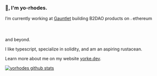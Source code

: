 ### 👋, I'm yo-rhodes. 

I’m currently working at [Gauntlet](https://gauntlet.network/) building B2DAO products on <img src="https://user-images.githubusercontent.com/3020995/154387074-1d85c334-a33e-4bfd-bcc4-1cba921ea40e.svg" width=1.5%>ethereum and beyond.

I like typescript, specialize in solidity, and am an aspiring rustacean.

Learn more about me on my website [yorke.dev](https://www.yorke.dev).

<!-- [![yorhodes wakatime stats](
https://github-readme-stats.vercel.app/api/wakatime?username=yorhodes&time_range=last_year&theme=graywhite)](https://wakatime.com/@yorhodes) -->

[![yorhodes github stats](https://github-readme-stats.vercel.app/api?username=yorhodes&show_icons=true&theme=graywhite&count_private=true&include_all_commits=true&hide_rank=true&custom_title=Github+Stats)](https://github.com/yorhodes)
